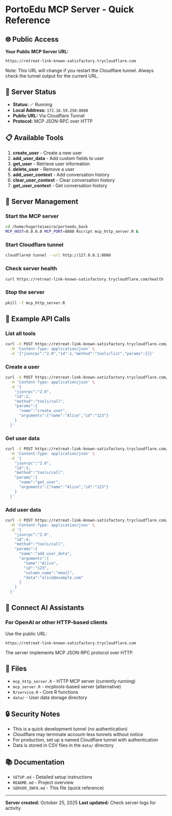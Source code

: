 # PortoEdu MCP Server - Quick Reference

## 🌐 Public Access

**Your Public MCP Server URL:**
```
https://retreat-link-known-satisfactory.trycloudflare.com
```

Note: This URL will change if you restart the Cloudflare tunnel. Always check the tunnel output for the current URL.

## 🚀 Server Status

- **Status:** ✅ Running
- **Local Address:** `172.16.59.250:8080`
- **Public URL:** Via Cloudflare Tunnel
- **Protocol:** MCP JSON-RPC over HTTP

## 📋 Available Tools

1. **create_user** - Create a new user
2. **add_user_data** - Add custom fields to user
3. **get_user** - Retrieve user information
4. **delete_user** - Remove a user
5. **add_user_context** - Add conversation history
6. **clear_user_context** - Clear conversation history
7. **get_user_context** - Get conversation history

## 🔧 Server Management

### Start the MCP server
```bash
cd /home/hugorteixeira/portoedu_back
MCP_HOST=0.0.0.0 MCP_PORT=8080 Rscript mcp_http_server.R &
```

### Start Cloudflare tunnel
```bash
cloudflared tunnel --url http://127.0.0.1:8080
```

### Check server health
```bash
curl https://retreat-link-known-satisfactory.trycloudflare.com/health
```

### Stop the server
```bash
pkill -f mcp_http_server.R
```

## 📝 Example API Calls

### List all tools
```bash
curl -X POST https://retreat-link-known-satisfactory.trycloudflare.com/ \
  -H 'Content-Type: application/json' \
  -d '{"jsonrpc":"2.0","id":1,"method":"tools/list","params":{}}'
```

### Create a user
```bash
curl -X POST https://retreat-link-known-satisfactory.trycloudflare.com/ \
  -H 'Content-Type: application/json' \
  -d '{
    "jsonrpc":"2.0",
    "id":2,
    "method":"tools/call",
    "params":{
      "name":"create_user",
      "arguments":{"name":"Alice","id":"123"}
    }
  }'
```

### Get user data
```bash
curl -X POST https://retreat-link-known-satisfactory.trycloudflare.com/ \
  -H 'Content-Type: application/json' \
  -d '{
    "jsonrpc":"2.0",
    "id":3,
    "method":"tools/call",
    "params":{
      "name":"get_user",
      "arguments":{"name":"Alice","id":"123"}
    }
  }'
```

### Add user data
```bash
curl -X POST https://retreat-link-known-satisfactory.trycloudflare.com/ \
  -H 'Content-Type: application/json' \
  -d '{
    "jsonrpc":"2.0",
    "id":4,
    "method":"tools/call",
    "params":{
      "name":"add_user_data",
      "arguments":{
        "name":"Alice",
        "id":"123",
        "column_name":"email",
        "data":"alice@example.com"
      }
    }
  }'
```

## 🤖 Connect AI Assistants

### For OpenAI or other HTTP-based clients
Use the public URL:
```
https://retreat-link-known-satisfactory.trycloudflare.com
```

The server implements MCP JSON-RPC protocol over HTTP.

## 📁 Files

- `mcp_http_server.R` - HTTP MCP server (currently running)
- `mcp_server.R` - mcptools-based server (alternative)
- `R/service.R` - Core R functions
- `data/` - User data storage directory

## 🔒 Security Notes

- This is a quick development tunnel (no authentication)
- Cloudflare may terminate account-less tunnels without notice
- For production, set up a named Cloudflare tunnel with authentication
- Data is stored in CSV files in the `data/` directory

## 📚 Documentation

- `SETUP.md` - Detailed setup instructions
- `README.md` - Project overview
- `SERVER_INFO.md` - This file (quick reference)

---

**Server created:** October 25, 2025
**Last updated:** Check server logs for activity
